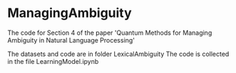 # ManagingAmbiguity
The code for Section 4 of the paper 'Quantum Methods for Managing Ambiguity in Natural Language Processing'


The datasets and code are in folder LexicalAmbiguity
The code is collected in the file LearningModel.ipynb


